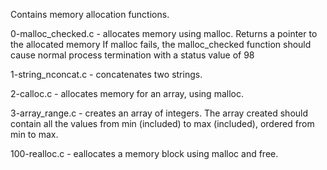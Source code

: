 Contains memory allocation functions.

0-malloc_checked.c - allocates memory using malloc.
	Returns a pointer to the allocated memory
	If malloc fails, the malloc_checked function should cause normal process termination with a status value of 98

1-string_nconcat.c - concatenates two strings.

2-calloc.c - allocates memory for an array, using malloc.

3-array_range.c - creates an array of integers.
	The array created should contain all the values from min (included) to max (included), ordered from min to max.

100-realloc.c - eallocates a memory block using malloc and free.
